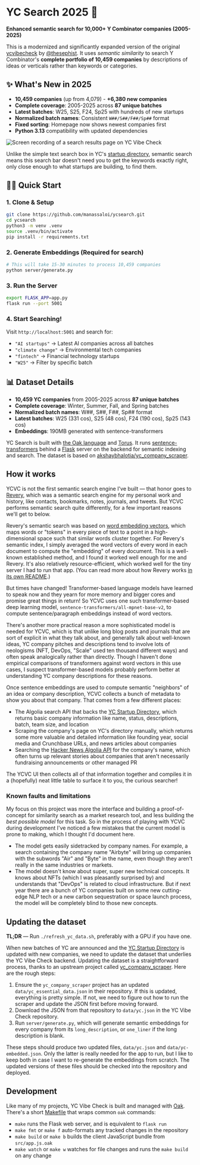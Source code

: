 # YC Search 2025 🚀

**Enhanced semantic search for 10,000+ Y Combinator companies (2005-2025)**

This is a modernized and significantly expanded version of the original [ycvibecheck](https://github.com/thesephist/ycvibecheck) by [@thesephist](https://github.com/thesephist). It uses _semantic similarity_ to search Y Combinator's **complete portfolio of 10,459 companies** by descriptions of ideas or verticals rather than keywords or categories.

## ✨ What's New in 2025

- **10,459 companies** (up from 4,079) - **+6,380 new companies**
- **Complete coverage**: 2005-2025 across **87 unique batches** 
- **Latest batches**: W25, S25, F24, Sp25 with hundreds of new startups
- **Normalized batch names**: Consistent `W##/S##/F##/Sp##` format
- **Fixed sorting**: Homepage now shows newest companies first
- **Python 3.13** compatibility with updated dependencies

![Screen recording of a search results page on YC Vibe Check](/static/img/screen-recording.gif)

Unlike the simple text search box in YC's [startup directory](https://www.ycombinator.com/companies), semantic search means this search bar doesn't need you to get the keywords exactly right, only close enough to what startups are building, to find them.

## 🏃‍♂️ Quick Start

### 1. **Clone & Setup**
```bash
git clone https://github.com/manassaloi/ycsearch.git
cd ycsearch
python3 -m venv .venv
source .venv/bin/activate
pip install -r requirements.txt
```

### 2. **Generate Embeddings** (Required for search)
```bash
# This will take 15-30 minutes to process 10,459 companies
python server/generate.py
```

### 3. **Run the Server**
```bash
export FLASK_APP=app.py
flask run --port 5001
```

### 4. **Start Searching!**
Visit `http://localhost:5001` and search for:
- `"AI startups"` → Latest AI companies across all batches
- `"climate change"` → Environmental tech companies  
- `"fintech"` → Financial technology startups
- `"W25"` → Filter by specific batch

## 📊 Dataset Details

- **10,459 YC companies** from 2005-2025 across **87 unique batches**
- **Complete coverage**: Winter, Summer, Fall, and Spring batches
- **Normalized batch names**: W##, S##, F##, Sp## format
- **Latest batches**: W25 (331 cos), S25 (48 cos), F24 (190 cos), Sp25 (143 cos)
- **Embeddings**: 190MB generated with sentence-transformers

YC Search is built with [the Oak language](https://oaklang.org) and [Torus](https://github.com/thesephist/torus). It runs [sentence-transformers](https://www.sbert.net/) behind a [Flask](https://flask.palletsprojects.com/) server on the backend for semantic indexing and search. The dataset is based on [akshaybhalotia/yc_company_scraper](https://github.com/akshaybhalotia/yc_company_scraper).

## How it works

YCVC is not the first semantic search engine I've built — that honor goes to [Revery](https://github.com/thesephist/revery), which was a semantic search engine for my personal work and history, like contacts, bookmarks, notes, journals, and tweets. But YCVC performs semantic search quite differently, for a few important reasons we'll get to below.

Revery's semantic search was based on [word embedding vectors](https://en.wikipedia.org/wiki/Word2vec), which maps words or "tokens" in every piece of text to a point in a high-dimensional space such that similar words cluster together. For Revery's semantic index, I simply averaged the word vectors of every word in each document to compute the "embedding" of every document. This is a well-known established method, and I found it worked well enough for me and Revery. It's also relatively resource-efficient, which worked well for the tiny server I had to run that app. (You can read more about how Revery works [in its own README](https://github.com/thesephist/revery#how-it-works).)

But times have changed! Transformer-based language models have learned to speak now and they yearn for more memory and bigger cores and promise great things in return! So YCVC uses one such transformer-based deep learning model, `sentence-transformers/all-mpnet-base-v2`, to compute sentence/paragraph embeddings instead of word vectors.

There's another more practical reason a more sophisticated model is needed for YCVC, which is that unlike long blog posts and journals that are sort of explicit in what they talk about, and generally talk about well-known ideas, YC company pitches and descriptions tend to involve lots of neologisms (NFT, DevOps, "Scale" used ten thousand different ways) and often speak analogically rather than directly. Though I haven't done empirical comparisons of transformers against word vectors in this use cases, I suspect transformer-based models probably perform better at understanding YC company descriptions for these reasons.

Once sentence embeddings are used to compute semantic "neighbors" of an idea or company description, YCVC collects a bunch of metadata to show you about that company. That comes from a few different places:

- The Algolia search API that backs the [YC Startup Directory](https://www.ycombinator.com/companies), which returns basic company information like name, status, descriptions, batch, team size, and location
- Scraping the company's page on YC's directory manually, which returns some more valuable and detailed information like founding year, social media and Crunchbase URLs, and news articles about companies
- Searching the [Hacker News Algolia API](https://hn.algolia.com/) for the company's name, which often turns up relevant stories about companies that aren't necessarily fundraising announcements or other managed PR

The YCVC UI then collects all of that information together and compiles it in a (hopefully) neat little table to surface it to you, the curious searcher!

### Known faults and limitations

My focus on this project was more the interface and building a proof-of-concept for similarity search as a market research tool, and less building the _best possible model_ for this task. So in the process of playing with YCVC during development I've noticed a few mistakes that the current model is prone to making, which I thought I'd document here.

- The model gets easily sidetracked by company names. For example, a search containing the company name "Airbyte" will bring up companies with the subwords "Air" and "Byte" in the name, even though they aren't really in the same industries or markets.
- The model doesn't know about super, super new technical concepts. It knows about NFTs (which I was pleasantly surprised by) and understands that "DevOps" is related to cloud infrastructure. But if next year there are a bunch of YC companies built on some new cutting-edge NLP tech or a new carbon sequestration or space launch process, the model will be completely blind to those new concepts.

## Updating the dataset

**TL;DR** — Run `./refresh_yc_data.sh`, preferably with a GPU if you have one.

When new batches of YC are announced and the [YC Startup Directory](https://www.ycombinator.com/companies) is updated with new companies, we need to update the dataset that underlies the YC Vibe Check backend. Updating the dataset is a straightforward process, thanks to an upstream project called [yc_company_scraper](https://github.com/akshaybhalotia/yc_company_scraper). Here are the rough steps:

1. Ensure the `yc_company_scraper` project has an updated `data/yc_essential_data.json` in their repository. If this is updated, everything is pretty simple. If not, we need to figure out how to run the scraper and update the JSON first before moving forward.
2. Download the JSON from that repository to `data/yc.json` in the YC Vibe Check repository.
3. Run `server/generate.py`, which will generate semantic embeddings for every company from its `long_description`, or `one_liner` if the long description is blank.

These steps should produce two updated files, `data/yc.json` and `data/yc-embedded.json`. Only the latter is really needed for the app to run, but I like to keep both in case I want to re-generate the embeddings from scratch. The updated versions of these files should be checked into the repository and deployed.

## Development

Like many of my projects, YC Vibe Check is built and managed with [Oak](https://oaklang.org/). There's a short [Makefile](Makefile) that wraps common `oak` commands:

- `make` runs the Flask web server, and is equivalent to `flask run`
- `make fmt` or `make f` auto-formats any tracked changes in the repository
- `make build` or `make b` builds the client JavaScript bundle from `src/app.js.oak`
- `make watch` or `make w` watches for file changes and runs the `make build` on any change
